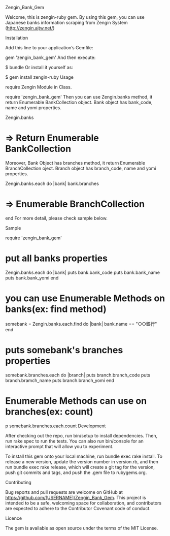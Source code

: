 Zengin_Bank_Gem

Welcome, this is zengin-ruby gem. By using this gem, you can use Japanese banks information scraping from Zengin System (http://zengin.ajtw.net/)

Installation

Add this line to your application’s Gemfile:

gem 'zengin_bank_gem'
And then execute:

$ bundle
Or install it yourself as:

$ gem install zengin-ruby
Usage

require Zengin Module in Class.

require 'zengin_bank_gem'
Then you can use Zengin.banks method, it return Enumerable BankCollection object. Bank object has bank_code, name and yomi properties.

Zengin.banks 
# => Return Enumerable BankCollection
Moreover, Bank Object has branches method, it return Enumerable BranchCollection oject. Branch object has branch_code, name and yomi properties.

Zengin.banks.each do |bank|
  bank.branches
  # => Enumerable BranchCollection
end
For more detail, please check sample below.

Sample

require 'zengin_bank_gem'

# put all banks properties
Zengin.banks.each do |bank|
  puts bank.bank_code
  puts bank.bank_name
  puts bank.bank_yomi
end

# you can use Enumerable Methods on banks(ex: find method)
somebank = Zengin.banks.each.find do |bank|
              bank.name == "○○銀行"
           end

# puts somebank's branches properties
somebank.branches.each do |branch|
  puts branch.branch_code
  puts branch.bramch_name
  puts branch.branch_yomi
end

# Enumerable Methods can use on branches(ex: count)
p somebank.branches.each.count
Development

After checking out the repo, run bin/setup to install dependencies. Then, run rake spec to run the tests. You can also run bin/console for an interactive prompt that will allow you to experiment.

To install this gem onto your local machine, run bundle exec rake install. To release a new version, update the version number in version.rb, and then run bundle exec rake release, which will create a git tag for the version, push git commits and tags, and push the .gem file to rubygems.org.

Contributing

Bug reports and pull requests are welcome on GitHub at https://github.com/[USERNAME]/Zengin_Bank_Gem. This project is intended to be a safe, welcoming space for collaboration, and contributors are expected to adhere to the Contributor Covenant code of conduct.

Licence

The gem is available as open source under the terms of the MIT License.
